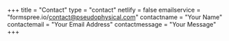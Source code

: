 +++
title = "Contact"
type = "contact"
netlify = false
emailservice = "formspree.io/contact@pseudophysical.com"
contactname = "Your Name"
contactemail = "Your Email Address"
contactmessage = "Your Message"
+++

